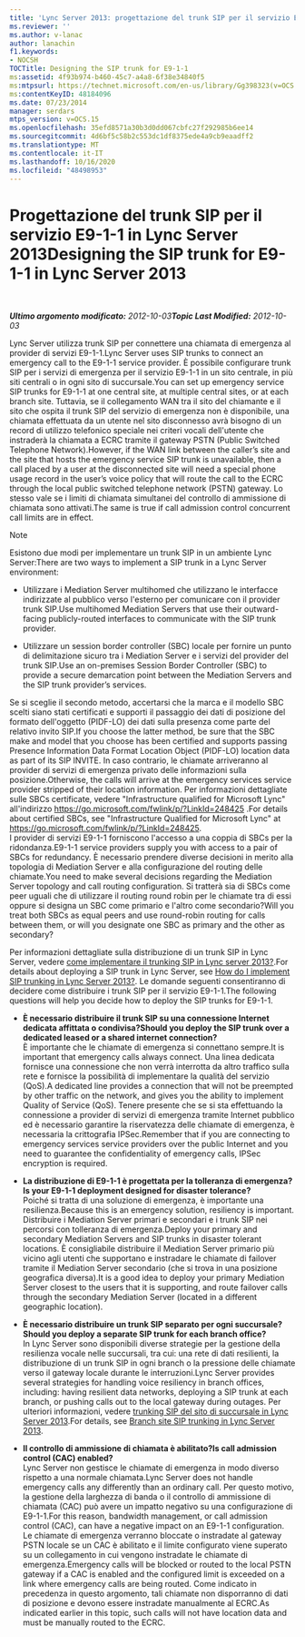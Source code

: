 ```yaml
---
title: 'Lync Server 2013: progettazione del trunk SIP per il servizio E9-1-1'
ms.reviewer: ''
ms.author: v-lanac
author: lanachin
f1.keywords:
- NOCSH
TOCTitle: Designing the SIP trunk for E9-1-1
ms:assetid: 4f93b974-b460-45c7-a4a8-6f38e34840f5
ms:mtpsurl: https://technet.microsoft.com/en-us/library/Gg398323(v=OCS.15)
ms:contentKeyID: 48184096
ms.date: 07/23/2014
manager: serdars
mtps_version: v=OCS.15
ms.openlocfilehash: 35efd8571a30b3d0dd067cbfc27f292985b6ee14
ms.sourcegitcommit: 4d6bf5c58b2c553dc1df8375ede4a9cb9eaadff2
ms.translationtype: MT
ms.contentlocale: it-IT
ms.lasthandoff: 10/16/2020
ms.locfileid: "48498953"
---
```

# <a name="designing-the-sip-trunk-for-e9-1-1-in-lync-server-2013"></a><span data-ttu-id="be5f9-102">Progettazione del trunk SIP per il servizio E9-1-1 in Lync Server 2013</span><span class="sxs-lookup"><span data-stu-id="be5f9-102">Designing the SIP trunk for E9-1-1 in Lync Server 2013</span></span>

<div data-xmlns="http://www.w3.org/1999/xhtml">

<div class="topic" data-xmlns="http://www.w3.org/1999/xhtml" data-msxsl="urn:schemas-microsoft-com:xslt" data-cs="https://msdn.microsoft.com/">

<div data-asp="https://msdn2.microsoft.com/asp">



</div>

<div id="mainSection">

<div id="mainBody">

<span> </span>

<span data-ttu-id="be5f9-103">_**Ultimo argomento modificato:** 2012-10-03_</span><span class="sxs-lookup"><span data-stu-id="be5f9-103">_**Topic Last Modified:** 2012-10-03_</span></span>

<span data-ttu-id="be5f9-104">Lync Server utilizza trunk SIP per connettere una chiamata di emergenza al provider di servizi E9-1-1.</span><span class="sxs-lookup"><span data-stu-id="be5f9-104">Lync Server uses SIP trunks to connect an emergency call to the E9-1-1 service provider.</span></span> <span data-ttu-id="be5f9-105">È possibile configurare trunk SIP per i servizi di emergenza per il servizio E9-1-1 in un sito centrale, in più siti centrali o in ogni sito di succursale.</span><span class="sxs-lookup"><span data-stu-id="be5f9-105">You can set up emergency service SIP trunks for E9-1-1 at one central site, at multiple central sites, or at each branch site.</span></span> <span data-ttu-id="be5f9-106">Tuttavia, se il collegamento WAN tra il sito del chiamante e il sito che ospita il trunk SIP del servizio di emergenza non è disponibile, una chiamata effettuata da un utente nel sito disconnesso avrà bisogno di un record di utilizzo telefonico speciale nei criteri vocali dell'utente che instraderà la chiamata a ECRC tramite il gateway PSTN (Public Switched Telephone Network).</span><span class="sxs-lookup"><span data-stu-id="be5f9-106">However, if the WAN link between the caller’s site and the site that hosts the emergency service SIP trunk is unavailable, then a call placed by a user at the disconnected site will need a special phone usage record in the user’s voice policy that will route the call to the ECRC through the local public switched telephone network (PSTN) gateway.</span></span> <span data-ttu-id="be5f9-107">Lo stesso vale se i limiti di chiamata simultanei del controllo di ammissione di chiamata sono attivati.</span><span class="sxs-lookup"><span data-stu-id="be5f9-107">The same is true if call admission control concurrent call limits are in effect.</span></span>

<div>


> [!NOTE]  
> <span data-ttu-id="be5f9-108">Esistono due modi per implementare un trunk SIP in un ambiente Lync Server:</span><span class="sxs-lookup"><span data-stu-id="be5f9-108">There are two ways to implement a SIP trunk in a Lync Server environment:</span></span> 
> <UL>
> <LI>
> <P><span data-ttu-id="be5f9-109">Utilizzare i Mediation Server multihomed che utilizzano le interfacce indirizzate al pubblico verso l'esterno per comunicare con il provider trunk SIP.</span><span class="sxs-lookup"><span data-stu-id="be5f9-109">Use multihomed Mediation Servers that use their outward-facing publicly-routed interfaces to communicate with the SIP trunk provider.</span></span></P>
> <LI>
> <P><span data-ttu-id="be5f9-110">Utilizzare un session border controller (SBC) locale per fornire un punto di delimitazione sicuro tra i Mediation Server e i servizi del provider del trunk SIP.</span><span class="sxs-lookup"><span data-stu-id="be5f9-110">Use an on-premises Session Border Controller (SBC) to provide a secure demarcation point between the Mediation Servers and the SIP trunk provider’s services.</span></span></P></LI></UL><span data-ttu-id="be5f9-111">Se si sceglie il secondo metodo, accertarsi che la marca e il modello SBC scelti siano stati certificati e supporti il passaggio dei dati di posizione del formato dell'oggetto (PIDF-LO) dei dati sulla presenza come parte del relativo invito SIP.</span><span class="sxs-lookup"><span data-stu-id="be5f9-111">If you choose the latter method, be sure that the SBC make and model that you choose has been certified and supports passing Presence Information Data Format Location Object (PIDF-LO) location data as part of its SIP INVITE.</span></span> <span data-ttu-id="be5f9-112">In caso contrario, le chiamate arriveranno al provider di servizi di emergenza privato delle informazioni sulla posizione.</span><span class="sxs-lookup"><span data-stu-id="be5f9-112">Otherwise, the calls will arrive at the emergency services service provider stripped of their location information.</span></span> <span data-ttu-id="be5f9-113">Per informazioni dettagliate sulle SBCs certificate, vedere "Infrastructure qualified for Microsoft Lync" all'indirizzo <A href="https://go.microsoft.com/fwlink/p/?linkid=248425">https://go.microsoft.com/fwlink/p/?LinkId=248425</A> .</span><span class="sxs-lookup"><span data-stu-id="be5f9-113">For details about certified SBCs, see "Infrastructure Qualified for Microsoft Lync" at <A href="https://go.microsoft.com/fwlink/p/?linkid=248425">https://go.microsoft.com/fwlink/p/?LinkId=248425</A>.</span></span><BR><span data-ttu-id="be5f9-114">I provider di servizi E9-1-1 forniscono l'accesso a una coppia di SBCs per la ridondanza.</span><span class="sxs-lookup"><span data-stu-id="be5f9-114">E9-1-1 service providers supply you with access to a pair of SBCs for redundancy.</span></span> <span data-ttu-id="be5f9-115">È necessario prendere diverse decisioni in merito alla topologia di Mediation Server e alla configurazione del routing delle chiamate.</span><span class="sxs-lookup"><span data-stu-id="be5f9-115">You need to make several decisions regarding the Mediation Server topology and call routing configuration.</span></span> <span data-ttu-id="be5f9-116">Si tratterà sia di SBCs come peer uguali che di utilizzare il routing round robin per le chiamate tra di essi oppure si designa un SBC come primario e l'altro come secondario?</span><span class="sxs-lookup"><span data-stu-id="be5f9-116">Will you treat both SBCs as equal peers and use round-robin routing for calls between them, or will you designate one SBC as primary and the other as secondary?</span></span>



</div>

<span data-ttu-id="be5f9-117">Per informazioni dettagliate sulla distribuzione di un trunk SIP in Lync Server, vedere [come implementare il trunking SIP in Lync server 2013?](lync-server-2013-how-do-i-implement-sip-trunking.md).</span><span class="sxs-lookup"><span data-stu-id="be5f9-117">For details about deploying a SIP trunk in Lync Server, see [How do I implement SIP trunking in Lync Server 2013?](lync-server-2013-how-do-i-implement-sip-trunking.md).</span></span> <span data-ttu-id="be5f9-118">Le domande seguenti consentiranno di decidere come distribuire i trunk SIP per il servizio E9-1-1.</span><span class="sxs-lookup"><span data-stu-id="be5f9-118">The following questions will help you decide how to deploy the SIP trunks for E9-1-1.</span></span>

  - <span data-ttu-id="be5f9-119">**È necessario distribuire il trunk SIP su una connessione Internet dedicata affittata o condivisa?**</span><span class="sxs-lookup"><span data-stu-id="be5f9-119">**Should you deploy the SIP trunk over a dedicated leased or a shared internet connection?**</span></span>  
    <span data-ttu-id="be5f9-120">È importante che le chiamate di emergenza si connettano sempre.</span><span class="sxs-lookup"><span data-stu-id="be5f9-120">It is important that emergency calls always connect.</span></span> <span data-ttu-id="be5f9-121">Una linea dedicata fornisce una connessione che non verrà interrotta da altro traffico sulla rete e fornisce la possibilità di implementare la qualità del servizio (QoS).</span><span class="sxs-lookup"><span data-stu-id="be5f9-121">A dedicated line provides a connection that will not be preempted by other traffic on the network, and gives you the ability to implement Quality of Service (QoS).</span></span> <span data-ttu-id="be5f9-122">Tenere presente che se si sta effettuando la connessione a provider di servizi di emergenza tramite Internet pubblico ed è necessario garantire la riservatezza delle chiamate di emergenza, è necessaria la crittografia IPSec.</span><span class="sxs-lookup"><span data-stu-id="be5f9-122">Remember that if you are connecting to emergency services service providers over the public Internet and you need to guarantee the confidentiality of emergency calls, IPSec encryption is required.</span></span>

<!-- end list -->

  - <span data-ttu-id="be5f9-123">**La distribuzione di E9-1-1 è progettata per la tolleranza di emergenza?**</span><span class="sxs-lookup"><span data-stu-id="be5f9-123">**Is your E9-1-1 deployment designed for disaster tolerance?**</span></span>  
    <span data-ttu-id="be5f9-124">Poiché si tratta di una soluzione di emergenza, è importante una resilienza.</span><span class="sxs-lookup"><span data-stu-id="be5f9-124">Because this is an emergency solution, resiliency is important.</span></span> <span data-ttu-id="be5f9-125">Distribuire i Mediation Server primari e secondari e i trunk SIP nei percorsi con tolleranza di emergenza.</span><span class="sxs-lookup"><span data-stu-id="be5f9-125">Deploy your primary and secondary Mediation Servers and SIP trunks in disaster tolerant locations.</span></span> <span data-ttu-id="be5f9-126">È consigliabile distribuire il Mediation Server primario più vicino agli utenti che supportano e instradare le chiamate di failover tramite il Mediation Server secondario (che si trova in una posizione geografica diversa).</span><span class="sxs-lookup"><span data-stu-id="be5f9-126">It is a good idea to deploy your primary Mediation Server closest to the users that it is supporting, and route failover calls through the secondary Mediation Server (located in a different geographic location).</span></span>

<!-- end list -->

  - <span data-ttu-id="be5f9-127">**È necessario distribuire un trunk SIP separato per ogni succursale?**</span><span class="sxs-lookup"><span data-stu-id="be5f9-127">**Should you deploy a separate SIP trunk for each branch office?**</span></span>  
    <span data-ttu-id="be5f9-128">In Lync Server sono disponibili diverse strategie per la gestione della resilienza vocale nelle succursali, tra cui: una rete di dati resilienti, la distribuzione di un trunk SIP in ogni branch o la pressione delle chiamate verso il gateway locale durante le interruzioni.</span><span class="sxs-lookup"><span data-stu-id="be5f9-128">Lync Server provides several strategies for handling voice resiliency in branch offices, including: having resilient data networks, deploying a SIP trunk at each branch, or pushing calls out to the local gateway during outages.</span></span> <span data-ttu-id="be5f9-129">Per ulteriori informazioni, vedere [trunking SIP del sito di succursale in Lync Server 2013](lync-server-2013-branch-site-sip-trunking.md).</span><span class="sxs-lookup"><span data-stu-id="be5f9-129">For details, see [Branch site SIP trunking in Lync Server 2013](lync-server-2013-branch-site-sip-trunking.md).</span></span>

<!-- end list -->

  - <span data-ttu-id="be5f9-130">**Il controllo di ammissione di chiamata è abilitato?**</span><span class="sxs-lookup"><span data-stu-id="be5f9-130">**Is call admission control (CAC) enabled?**</span></span>  
    <span data-ttu-id="be5f9-131">Lync Server non gestisce le chiamate di emergenza in modo diverso rispetto a una normale chiamata.</span><span class="sxs-lookup"><span data-stu-id="be5f9-131">Lync Server does not handle emergency calls any differently than an ordinary call.</span></span> <span data-ttu-id="be5f9-132">Per questo motivo, la gestione della larghezza di banda o il controllo di ammissione di chiamata (CAC) può avere un impatto negativo su una configurazione di E9-1-1.</span><span class="sxs-lookup"><span data-stu-id="be5f9-132">For this reason, bandwidth management, or call admission control (CAC), can have a negative impact on an E9-1-1 configuration.</span></span> <span data-ttu-id="be5f9-133">Le chiamate di emergenza verranno bloccate o instradate al gateway PSTN locale se un CAC è abilitato e il limite configurato viene superato su un collegamento in cui vengono instradate le chiamate di emergenza.</span><span class="sxs-lookup"><span data-stu-id="be5f9-133">Emergency calls will be blocked or routed to the local PSTN gateway if a CAC is enabled and the configured limit is exceeded on a link where emergency calls are being routed.</span></span> <span data-ttu-id="be5f9-134">Come indicato in precedenza in questo argomento, tali chiamate non disporranno di dati di posizione e devono essere instradate manualmente al ECRC.</span><span class="sxs-lookup"><span data-stu-id="be5f9-134">As indicated earlier in this topic, such calls will not have location data and must be manually routed to the ECRC.</span></span>

</div>

<span> </span>

</div>

</div>

</div>

